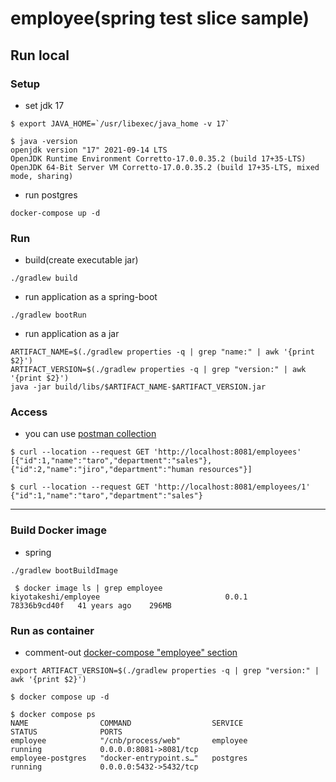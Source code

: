 # employee(spring test slice sample)

## Run local

### Setup

- set jdk 17

```shell
$ export JAVA_HOME=`/usr/libexec/java_home -v 17`

$ java -version                                     
openjdk version "17" 2021-09-14 LTS
OpenJDK Runtime Environment Corretto-17.0.0.35.2 (build 17+35-LTS)
OpenJDK 64-Bit Server VM Corretto-17.0.0.35.2 (build 17+35-LTS, mixed mode, sharing)
```

- run postgres

```shell
docker-compose up -d
```

### Run

- build(create executable jar)

```shell
./gradlew build
```

- run application as a spring-boot

```shell
./gradlew bootRun
```

- run application as a jar

```shell
ARTIFACT_NAME=$(./gradlew properties -q | grep "name:" | awk '{print $2}')
ARTIFACT_VERSION=$(./gradlew properties -q | grep "version:" | awk '{print $2}')
java -jar build/libs/$ARTIFACT_NAME-$ARTIFACT_VERSION.jar
```

### Access

- you can use [postman collection](./postman)

```shell
$ curl --location --request GET 'http://localhost:8081/employees'
[{"id":1,"name":"taro","department":"sales"},{"id":2,"name":"jiro","department":"human resources"}]

$ curl --location --request GET 'http://localhost:8081/employees/1'
{"id":1,"name":"taro","department":"sales"}
```

---
### Build Docker image

- spring

```shell
./gradlew bootBuildImage

 $ docker image ls | grep employee
kiyotakeshi/employee                            0.0.1                                                   78336b9cd40f   41 years ago    296MB
```

### Run as container

- comment-out [docker-compose "employee" section](./docker-compose.yaml)

```shell
export ARTIFACT_VERSION=$(./gradlew properties -q | grep "version:" | awk '{print $2}')

$ docker compose up -d

$ docker compose ps   
NAME                COMMAND                  SERVICE             STATUS              PORTS
employee            "/cnb/process/web"       employee            running             0.0.0.0:8081->8081/tcp
employee-postgres   "docker-entrypoint.s…"   postgres            running             0.0.0.0:5432->5432/tcp
```
